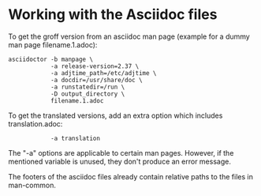 # Working with the Asciidoc files

To get the groff version from an asciidoc man page (example for a dummy man page filename.1.adoc):

    asciidoctor -b manpage \
                -a release-version=2.37 \
                -a adjtime_path=/etc/adjtime \
                -a docdir=/usr/share/doc \
                -a runstatedir=/run \
                -D output_directory \
                filename.1.adoc

To get the translated versions, add an extra option which includes translation.adoc:

                -a translation

The "-a" options are applicable to certain man pages. However, if the mentioned
variable is unused, they don't produce an error message.

The footers of the asciidoc files already contain relative paths to the files in man-common.
